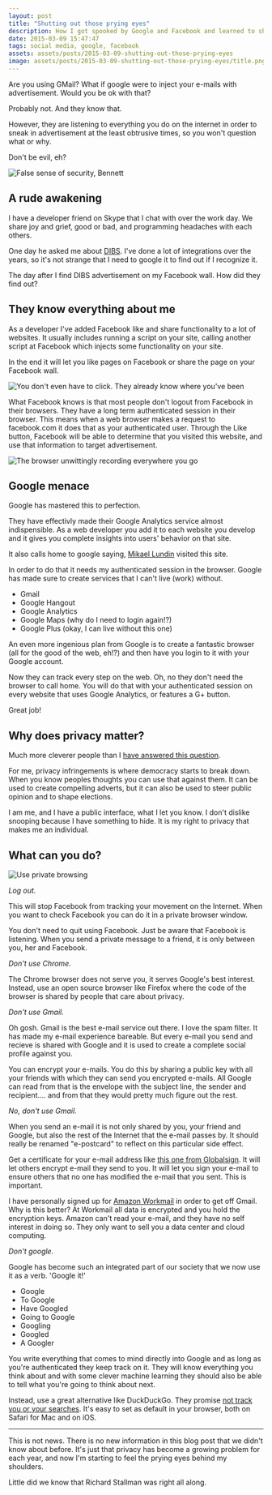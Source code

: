 ```yaml
---
layout: post
title: "Shutting out those prying eyes"
description: How I got spooked by Google and Facebook and learned to shut out those prying eyes.
date: 2015-03-09 15:47:47
tags: social media, google, facebook
assets: assets/posts/2015-03-09-shutting-out-those-prying-eyes
image: assets/posts/2015-03-09-shutting-out-those-prying-eyes/title.png
---
```


Are you using GMail? What if google were to inject your e-mails with advertisement. Would you be ok with that?

Probably not. And they know that.

However, they are listening to everything you do on the internet in order to sneak in advertisement at the least obtrusive times, so you won't question what or why.

Don't be evil, eh?

![False sense of security, Bennett](/assets/posts/2015-03-09-shutting-out-those-prying-eyes/privacy.jpg)

## A rude awakening

I have a developer friend on Skype that I chat with over the work day. We share joy and grief, good or bad, and programming headaches with each others.

One day he asked me about [DIBS](http://www.dibs.se/). I've done a lot of integrations over the years, so it's not strange that I need to google it to find out if I recognize it.

The day after I find DIBS advertisement on my Facebook wall. How did they find out?

## They know everything about me

As a developer I've added Facebook like and share functionality to a lot of websites. It usually includes running a script on your site, calling another script at Facebook which injects some functionality on your site.

In the end it will let you like pages on Facebook or share the page on your Facebook wall.

![You don't even have to click. They already know where you've been](/assets/posts/2015-03-09-shutting-out-those-prying-eyes/like.jpg)

What Facebook knows is that most people don't logout from Facebook in their browsers. They have a long term authenticated session in their browser. This means when a web browser makes a request to facebook.com it does that as your authenticated user. Through the Like button, Facebook will be able to determine that you visited this website, and use that information to target advertisement.

![The browser unwittingly recording everywhere you go](/assets/posts/2015-03-09-shutting-out-those-prying-eyes/dibs.png)

## Google menace

Google has mastered this to perfection.

They have effectivly made their Google Analytics service almost indispensible. As a web developer you add it to each website you develop and it gives you complete insights into users' behavior on that site.

It also calls home to google saying, [Mikael Lundin](http://mikaellundin.name) visited this site.

In order to do that it needs my authenticated session in the browser. Google has made sure to create services that I can't live (work) without.

* Gmail
* Google Hangout
* Google Analytics
* Google Maps (why do I need to login again!?)
* Google Plus (okay, I can live without this one)

An even more ingenious plan from Google is to create a fantastic browser (all for the good of the web, eh!?) and then have you login to it with your Google account.

Now they can track every step on the web. Oh, no they don't need the browser to call home. You will do that with your authenticated session on every website that uses Google Analytics, or features a G+ button.

Great job!

## Why does privacy matter?

Much more cleverer people than I [have answered this question](http://www.ted.com/talks/glenn_greenwald_why_privacy_matters).

For me, privacy infringements is where democracy starts to break down. When you know peoples thoughts you can use that against them. It can be used to create compelling adverts, but it can also be used to steer public opinion and to shape elections.

I am me, and I have a public interface, what I let you know. I don't dislike snooping because I have something to hide. It is my right to privacy that makes me an individual.

## What can you do?

![Use private browsing](/assets/posts/2015-03-09-shutting-out-those-prying-eyes/cookies.jpg)

*Log out.*

This will stop Facebook from tracking your movement on the Internet. When you want to check Facebook you can do it in a private browser window.

You don't need to quit using Facebook. Just be aware that Facebook is listening. When you send a private message to a friend, it is only between you, her and Facebook.

*Don't use Chrome.*

The Chrome browser does not serve you, it serves Google's best interest. Instead, use an open source browser like Firefox where the code of the browser is shared by people that care about privacy.

*Don't use Gmail.*

Oh gosh. Gmail is the best e-mail service out there. I love the spam filter. It has made my e-mail experience bareable. But every e-mail you send and recieve is shared with Google and it is used to create a complete social profile against you.

You can encrypt your e-mails. You do this by sharing a public key with all your friends with which they can send you encrypted e-mails. All Google can read from that is the envelope with the subject line, the sender and recipient.... and from that they would pretty much figure out the rest.

*No, don't use Gmail.*

When you send an e-mail it is not only shared by you, your friend and Google, but also the rest of the Internet that the e-mail passes by. It should really be renamed "e-postcard" to reflect on this particular side effect.

Get a certificate for your e-mail address like [this one from Globalsign](https://www.globalsign.com/en/secure-email/ "Secure E-mail"). It will let others encrypt e-mail they send to you. It will let you sign your e-mail to ensure others that no one has modified the e-mail that you sent. This is important.

I have personally signed up for [Amazon Workmail](http://aws.amazon.com/workmail/) in order to get off Gmail. Why is this better? At Workmail all data is encrypted and you hold the encryption keys. Amazon can't read your e-mail, and they have no self interest in doing so. They only want to sell you a data center and cloud computing.

*Don't google.*

Google has become such an integrated part of our society that we now use it as a verb. 'Google it!'

* Google
* To Google
* Have Googled
* Going to Google
* Googling
* Googled
* A Googler

You write everything that comes to mind directly into Google and as long as you're authenticated they keep track on it. They will know everything you think about and with some clever machine learning they should also be able to tell what you're going to think about next.

Instead, use a great alternative like DuckDuckGo. They promise [not track you or your searches](https://duckduckgo.com/about "About DuckDuckGo Search Engine"). It's easy to set as default in your browser, both on Safari for Mac and on iOS.

---

This is not news. There is no new information in this blog post that we didn't know about before. It's just that privacy has become a growing problem for each year, and now I'm starting to feel the prying eyes behind my shoulders.

Little did we know that Richard Stallman was right all along.

